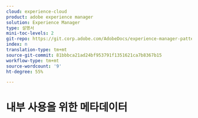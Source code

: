 ```yaml
---
cloud: experience-cloud
product: adobe experience manager
solution: Experience Manager
type: 설명서
mini-toc-levels: 2
git-repo: https://git.corp.adobe.com/AdobeDocs/experience-manager-pattern-detection.ko-KR
index: n
translation-type: tm+mt
source-git-commit: 81bbbca21ad24bf953791f1351621ca7b8367b15
workflow-type: tm+mt
source-wordcount: '9'
ht-degree: 55%

---
```



# 내부 사용을 위한 메타데이터
